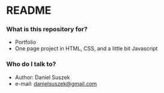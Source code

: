 # README #

### What is this repository for? ###

* Portfolio
* One page project in HTML, CSS, and a little bit Javascript

### Who do I talk to? ###

* Author: Daniel Suszek
* e-mail: danielsuszek@gmail.com

